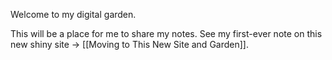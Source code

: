 Welcome to my digital garden.

This will be a place for me to share my notes. See my first-ever note on this new shiny site → [[Moving to This New Site and Garden]].